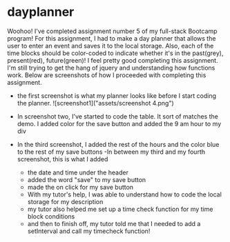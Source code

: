 # dayplanner


Woohoo! I've completed assignment number 5 of my full-stack Bootcamp program! For this assignment, I had to make a day planner that allows the user to enter an event and saves it to the local storage. Also, each of the time blocks should be color-coded to indicate whether it's in the past(grey), present(red), future(green)! I feel pretty good completing this assignment. I'm still trying to get the hang of jquery and understanding how functions work. Below are screenshots of how I proceeded with completing this assignment.

- the first screenshot is what my planner looks like before I start coding the planner.
![screenshot1]("assets/screenshot 4.png")

- In screenshot two, I've started to code the table. It sort of matches the demo. I added color for the save button and added the 9 am hour to my div
- In the third screenshot, I added the rest of the hours and the color blue to the rest of my save buttons
-In between my third and my fourth screenshot, this is what I added
    - the date and time under the header
    - added the word "save" to my save button
    - made the on click for my save button 
    - With my tutor's help, I was able to understand how to code the local storage for my description
    - my tutor also helped me set up a time check function for my time block conditions
    - and then to finish off, my tutor told me that I needed to add a setInterval and call my timecheck function!
